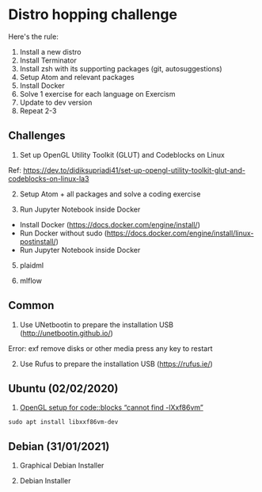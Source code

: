 # Distro hopping challenge

Here's the rule:

1. Install a new distro
2. Install Terminator
3. Install zsh with its supporting packages (git, autosuggestions)
4. Setup Atom and relevant packages
5. Install Docker
3. Solve 1 exercise for each language on Exercism
4. Update to dev version
5. Repeat 2-3

## Challenges

1. Set up OpenGL Utility Toolkit (GLUT) and Codeblocks on Linux 

Ref: https://dev.to/didiksupriadi41/set-up-opengl-utility-toolkit-glut-and-codeblocks-on-linux-la3

2. Setup Atom + all packages and solve a coding exercise

3. Run Jupyter Notebook inside Docker
* Install Docker (https://docs.docker.com/engine/install/)
* Run Docker without sudo (https://docs.docker.com/engine/install/linux-postinstall/)
* Run Jupyter Notebook inside Docker

5. plaidml

6. mlflow

## Common

1. Use UNetbootin to prepare the installation USB (http://unetbootin.github.io/)

Error: exf remove disks or other media press any key to restart

2. Use Rufus to prepare the installation USB (https://rufus.ie/)

## Ubuntu (02/02/2020)

1. [OpenGL setup for code::blocks “cannot find -lXxf86vm”](https://stackoverflow.com/questions/12186494/opengl-setup-for-codeblocks-cannot-find-lxxf86vm)

```console
sudo apt install libxxf86vm-dev
```

## Debian (31/01/2021)

1. Graphical Debian Installer

2. Debian Installer
